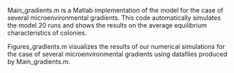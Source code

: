 Main_gradients.m is a Matlab implementation of the model for the case of several microenvironmental gradients. This code automatically
simulates the model 20 runs and shows the results on the average equilibrium characteristics of colonies.

Figures_gradients.m visualizes the results of our numerical simulations for the case of several microenvironmental gradients using datafiles
produced by Main_gradients.m.
